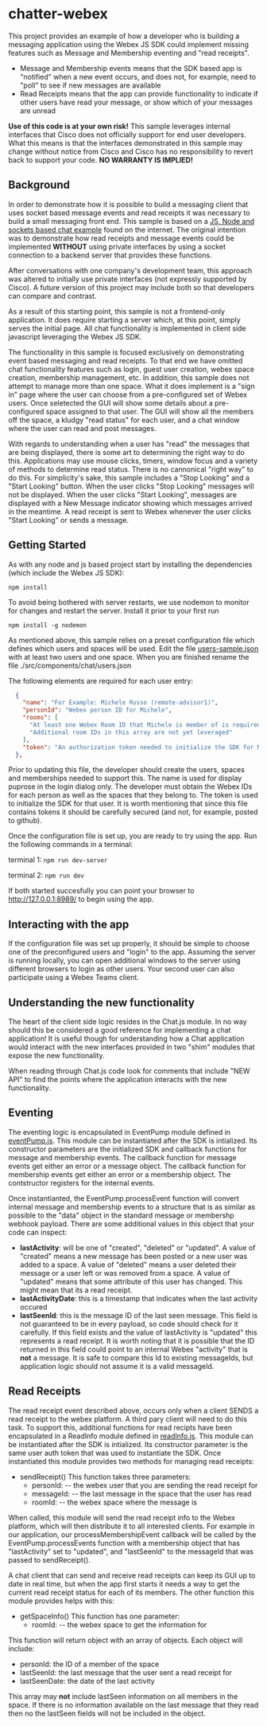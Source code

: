 # chatter-webex

This project provides an example of how a developer who is building a messaging application using the Webex JS SDK could implement missing features such as Message and Membership eventing and "read receipts". 
* Message and Membership events means that the SDK based app is "notified" when a new event occurs, and does not, for example, need to "poll" to see if new messages are available
* Read Receipts means that the app can provide functionality to indicate if other users have read your message, or show which of your messages are unread

**Use of this code is at your own risk!**  This sample leverages internal interfaces that Cisco does not officially support for end user developers.  What this means is that the interfaces demonstrated in this sample may change without notice from Cisco and Cisco has no responsibility to revert back to support your code.  **NO WARRANTY IS IMPLIED!**


## Background

In order to demonstrate how it is possible to build a messaging client that uses socket based message events and read receipts it was necessary to build a small messaging front end.   This sample is based on a [JS, Node and sockets based chat example](https://quantizd.com/build-chat-app-with-express-react-socket-io/) found on the internet.   The original intention was to demonstrate how read receipts and message events could be implemented **WITHOUT** using private interfaces by using a socket connection to a backend server that provides these functions.

After conversations with one company's development team, this approach was altered to initially use private interfaces (not expressly supported by Cisco).   A future version of this project may include both so that developers can compare and contrast.

As a result of this starting point, this sample is not a frontend-only application.  It does require starting a server which, at this point, simply serves the initial page.  All chat functionality is implemented in client side javascript leveraging the Webex JS SDK.

The functionality in this sample is focused exclusively on demonstrating event based messaging and read receipts.  To that end we have omitted chat functionality features such as login, guest user creation, webex space creation, membership management, etc.   In addition, this sample does not attempt to manage more than one space.   What it does implement is a "sign in" page where the user can choose from a pre-configured set of Webex users. Once seletected the GUI will show some details about a pre-configured space assigned to that user.  The GUI will show all the members off the space, a kludgy "read status" for each user, and a chat window where the user can read and post messages.

With regards to understanding when a user has "read" the messages that are being displayed, there is some art to determining the right way to do this.  Applications may use mouse clicks, timers, window focus and a variety of methods to determine read status.  There is no cannonical "right way" to do this.  For simplicity's sake, this sample includes a "Stop Looking" and a "Start Looking" button.  When the user clicks "Stop Looking" messages will not be displayed.  When the user clicks "Start Looking", messages are displayed with a New Message indicator showing which messages arrived in the meantime.  A read receipt is sent to Webex whenever the user clicks "Start Looking" or sends a message.

## Getting Started

As with any node and js based project start by installing the dependencies (which include the Webex JS SDK):

`npm install`

To avoid being bothered with server restarts, we use nodemon to monitor for changes and restart the server.  Install it prior to your first run

`npm install -g nodemon`

As mentioned above, this sample relies on a preset configuration file which defines which users and spaces will be used.  Edit the file [users-sample.json](.src/components/chat/users-sample.json) with at least two users and one space.  When you are finished rename the file ./src/components/chat/users.json

The following elements are required for each user entry:
```json
  {
    "name": "For Example: Michele Russo (remote-advisor1)", 
    "personId": "Webex person ID for Michele",
    "rooms": [
      "At least one Webex Room ID that Michele is member of is required",
      "Additional room IDs in this array are not yet leveraged"
    ],
    "token": "An authorization token needed to initialize the SDK for Michele"
  },
```
Prior to updating this file, the developer should create the users, spaces and memberships needed to support this. The name is used for display puprose in the login dialog only.  The developer must obtain the Webex IDs for each person as well as the spaces that they belong to. The token is used to initialize the SDK for that user.  It is worth mentioning that since this file contains tokens it should be carefully secured (and not, for example, posted to github).

Once the configuration file is set up, you are ready to try using the app.  Run the following commands in a terminal:

terminal 1: `npm run dev-server`

terminal 2: `npm run dev`

If both started succesfully you can point your browser to http://127.0.0.1:8989/ to begin using the app.

## Interacting with the app

If the configuration file was set up properly, it should be simple to choose one of the preconfigured users and "login" to the app.   Assuming the server is running locally, you can open additional windows to the server using different browsers to login as other users.  Your second user can also participate using a Webex Teams client.

## Understanding the new functionality

The heart of the client side logic resides in the Chat.js module.   In no way should this be considered a good reference for implementing a chat application!  It is useful though for understanding how a Chat application would interact with the new interfaces provided in two "shim" modules that expose the new functionality.

When reading through Chat.js code look for comments that include "NEW API" to find the points where the application interacts with the new functionality.

## Eventing

The eventing logic is encapsulated in EventPump module defined in [eventPump.js](src/components/chat/eventPump.js).  This module can be instantiated after the SDK is intialized.  Its constructor parameters are the initialized SDK and callback functions for message and membership events.  The callback function for message events get either an error or a message object. The callback function for membership events get either an error or a membership object.  The contstructor registers for the internal events. 

Once instantianted, the EventPump.processEvent function will convert internal message and membership events to a structure that is as similar as possible to the "data" object in the  standard message or membershp webhook payload.  There are some additional values in this object that your code can inspect:

* **lastActivity**: will be one of "created", "deleted" or "updated".  A value of "created" means a new message has been posted or a new user was added to a space.   A value of "deleted" means a user deleted their message or a user left or was removed from a space.   A value of "updated" means that some attribute of this user has changed.  This might mean that its a read receipt.
* **lastActivityDate**: this is a timestamp that indicates when the last activity occured
* **lastSeenId**: this is the message ID of the last seen message.   This field is not guaranteed to be in every payload, so code should check for it carefully.  If this field exists and the value of lastActivity is "updated" this represents a read receipt.  It is worth noting that it is possible that the ID returned in this field could point to an internal Webex "activity" that is **not** a message.   It is safe to compare this Id to existing messageIds, but application logic should not assume it is a valid messageId.

## Read Receipts

The read receipt event described above, occurs only when a client SENDS a read receipt to the webex platform.   A third pary client will need to do this task.  To support this, additional functions for read recipts have been encapsulated in a ReadInfo module defined in [readInfo.js](src/components/chat/readInfo.js).  This module can be instantiated after the SDK is intialized.  Its constructor parameter is the same user auth token that was used to instantiate the SDK.  Once instantiated this module provides two methods for managing read receipts:

* sendReceipt()  This function takes three parameters:
  * personId:  -- the webex user that you are sending the read receipt for
  * messageId: -- the last message in the space that the user has read
  * roomId: -- the webex space where the message is

When called, this module will send the read receipt info to the Webex platform, which will then distribute it to all interested clients.  For example in our application, our processMembershipEvent callback will be called by the EventPump.processEvents function with a membership object that has "lastActivity" set to "updated", and "lastSeenId" to the messageId that was passed to sendReceipt().

A chat client that can send and receive read receipts can keep its GUI up to date in real time, but when the app first starts it needs a way to get the current read receipt status for each of its members.   The other function this module provides helps with this:

* getSpaceInfo()  This function has one parameter:
  * roomId: -- the webex space to get the information for

This function will return object with an array of objects.  Each object will include:
* personId: the ID of a member of the space
* lastSeenId: the last message that the user sent a read receipt for
* lastSeenDate: the date of the last activity

This array may **not** include lastSeen information on all members in the space.   If there is no information available on the last message that they read then no the lastSeen fields will not be included in the object.
